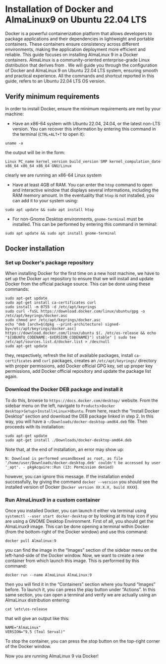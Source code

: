 # Installation of Docker and AlmaLinux9 on Ubuntu 22.04 LTS

Docker is a powerful containerization platform that allows developers to package applications and their dependencies in lightweight and portable containers. These containers ensure consistency across different environments, making the application deployment more efficient and reliable. This guide focuses on installing AlmaLinux 9 in a Docker containers. AlmaLinux is a community-oriented enterprise-grade Linux distribution that derives from . We will guide you through the configuration of Docker and AlmaLinux 9 on Ubuntu 22.04 LTS system, ensuring smooth and practical experience. All the commands and shortcut reported in this guide, refers to an Ubuntu 22.04 LTS OS version.

## Verify minimum requirements

In order to install Docker, ensure the minimum requirements are met by your machine:
- Have an x86-64 system with Ubuntu 22.04, 24.04, or the latest non-LTS version. You can recover this information by entering this command in the terminal (`CTRL+ALT+T` to open it):
```
uname -a
```
the output will be in the form:
```
Linux PC_name kernel_version build_version SMP kernel_compulation_date x86_64 x86_64 x86_64 GNU/Linux
```
clearly we are running an x86-64 Linux system
- Have at least 4GB of RAM. You can enter the `htop` command to open and interactive window that displays several informations, including the RAM memory amount. In the eventuality that `htop` is not installed, you can add it to your system using:
```
sudo apt update && sudo apt install htop
```
- For non-Gnome Desktop environments, `gnome-terminal` must be installed. This can be performed by entering this command in terminal:
```
sudo apt update && sudo apt install gnome-terminal
```

## Docker installation

### Set up Docker's package repository 

When installing Docker for the first time on a new host machine, we have to set up the Docker `apt` repository to ensure that we will install and update Docker from the official package source. This can be done using these commands:
```
sudo apt-get update
sudo apt-get install ca-certificates curl
sudo install -m 0755 -d /etc/apt/keyrings
sudo curl -fsSL https://download.docker.com/linux/ubuntu/gpg -o /etc/apt/keyrings/docker.asc
sudo chmod a+r /etc/apt/keyrings/docker.asc
echo "deb [arch=$(dpkg --print-architecture) signed-by=/etc/apt/keyrings/docker.asc] https://download.docker.com/linux/ubuntu $(. /etc/os-release && echo "${UBUNTU_CODENAME:-$VERSION_CODENAME}") stable" | sudo tee /etc/apt/sources.list.d/docker.list > /dev/null
sudo apt-get update
```
they, respectively, refresh the list of available packages, install `ca-certificates` and `curl` packages, creates an `/etc/apt/keyrings/` directory with proper permissions, add Docker official GPG key, set up proper key permissions, add Docker official repository and update the package list again.

### Download the Docker DEB package and install it

To do this, browse to `https://docs.docker.com/desktop/` website. From the sidebar menu on the left, navigate to `Products`>`Docker desktop`>`Setup`>`Install`>`Linux`>`Ubuntu`. From here, reach the “Install Docker Desktop” section and download the DEB package linked in step 2. In this way, you will have a `~/Downloads/docker-desktop-amd64.deb` file. Then proceeds with its installation:
```
sudo apt-get update
sudo apt-get install ./Downloads/docker-desktop-amd64.deb
```

Note that, at the end of installation, an error may show up:
```
N: Download is performed unsandboxed as root, as file '/home/user/Downloads/docker-desktop.deb' couldn't be accessed by user '_apt'. - pkgAcquire::Run (13: Permission denied)
```
however, you can ignore this message. If the installation ended successfully, by giving the command `docker --version` you should see the installed version of Docker (`Docker version XX.X.X, build XXXX`).

### Run AlmaLinux9 in a custom container

Once you installed Docker, you can launch it either via terminal using `systemctl --user start docker-desktop` or by looking at its tray icon if you are using a GNOME Desktop Environment. First of all, you should get the AlmaLinux9 image. This can be done opening a terminal within Docker (from the bottom-right of the Docker window) and use this command:
```
docker pull Almalinux:9
```
you can find the image in the “Images” section of the sidebar menu on the left-hand-side of the Docker window. Now, we want to create a new container from which launch this image. This is performed by this command:
```
docker run --name AlmaLinux AlmaLinux:9
```
then you will find it in the “Containers” section where you found “Images” before. To launch it, you can press the play button under “Actions”. In this same section, you can open a terminal and verify we are actually using an AlmaLinux distribution entering:
```
cat \etc\os-release
```
that will give an output like this:
```
NAME="AlmaLinux"
VERSION="9.5 (Teal Serval)"
```

To stop the container, you can press the stop button on the top-right corner of the Docker window. 

Now you are running AlmaLinux 9 via Docker!
